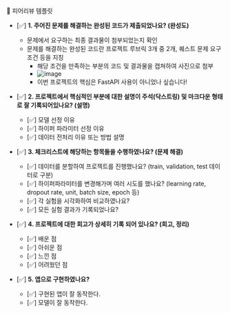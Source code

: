 
🤔 피어리뷰 템플릿

- [✅]  **1. 주어진 문제를 해결하는 완성된 코드가 제출되었나요? (완성도)**
    - 문제에서 요구하는 최종 결과물이 첨부되었는지 확인
    - 문제를 해결하는 완성된 코드란 프로젝트 루브릭 3개 중 2개, 
    퀘스트 문제 요구조건 등을 지칭
        - 해당 조건을 만족하는 부분의 코드 및 결과물을 캡쳐하여 사진으로 첨부
        - ![image](https://github.com/user-attachments/assets/595e9f3a-90ef-4b85-8ccb-7f7e60e90d9f)
        - 이번 프로젝트의 핵심은 FastAPI 사용이 아니었나 싶습니다!

- [✅]  **2. 프로젝트에서 핵심적인 부분에 대한 설명이 주석(닥스트링) 및 마크다운 형태로 잘 기록되어있나요? (설명)**
    - [✅]  모델 선정 이유
    - [✅]  하이퍼 파라미터 선정 이유
    - [✅]  데이터 전처리 이유 또는 방법 설명

- [✅]  **3. 체크리스트에 해당하는 항목들을 수행하였나요? (문제 해결)**
    - [✅]  데이터를 분할하여 프로젝트를 진행했나요? (train, validation, test 데이터로 구분)
    - [✅]  하이퍼파라미터를 변경해가며 여러 시도를 했나요? (learning rate, dropout rate, unit, batch size, epoch 등)
    - [✅]  각 실험을 시각화하여 비교하였나요?
    - [✅]  모든 실험 결과가 기록되었나요?

- [✅]  **4. 프로젝트에 대한 회고가 상세히 기록 되어 있나요? (회고, 정리)**
    - [✅]  배운 점
    - [✅]  아쉬운 점
    - [✅]  느낀 점
    - [✅]  어려웠던 점

- [✅]  **5.  앱으로 구현하였나요?**
    - [✅]  구현된 앱이 잘 동작한다.
    - [✅]  모델이 잘 동작한다.
